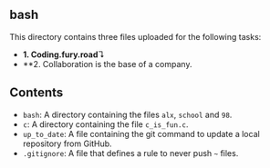 ## bash

This directory contains three files uploaded for the following tasks:
* **1. Coding.fury.road**↴
* **2. Collaboration is the base of a company.

## Contents
* `bash`: A directory containing the files `alx`, `school` and `98`.
* `c`: A directory containing the file `c_is_fun.c`.
* `up_to_date`: A file containing the git command to update a local repository from GitHub.
* `.gitignore`: A file that defines a rule to never push `~` files.
